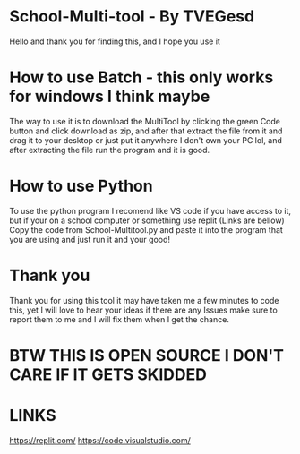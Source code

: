 # School-Multi-tool - By TVEGesd
Hello and thank you for finding this, and I hope you use it
# How to use Batch - this only works for windows I think maybe
The way to use it is to download the MultiTool by clicking the green Code button and click download as zip,
and after that extract the file from it and drag it to your desktop or just put it anywhere I don't own your PC lol,
and after extracting the file run the program and it is good.
# How to use Python
To use the python program I recomend like VS code if you have access to it, but if your on a school computer or something use replit (Links are bellow)
Copy the code from School-Multitool.py and paste it into the program that you are using and just run it and your good!
# Thank you
Thank you for using this tool it may have taken me a few minutes to code this,
yet I will love to hear your ideas
if there are any Issues make sure to report them to me and I will fix them when I get the chance.
# BTW THIS IS OPEN SOURCE I DON'T CARE IF IT GETS SKIDDED
# LINKS
https://replit.com/
https://code.visualstudio.com/

